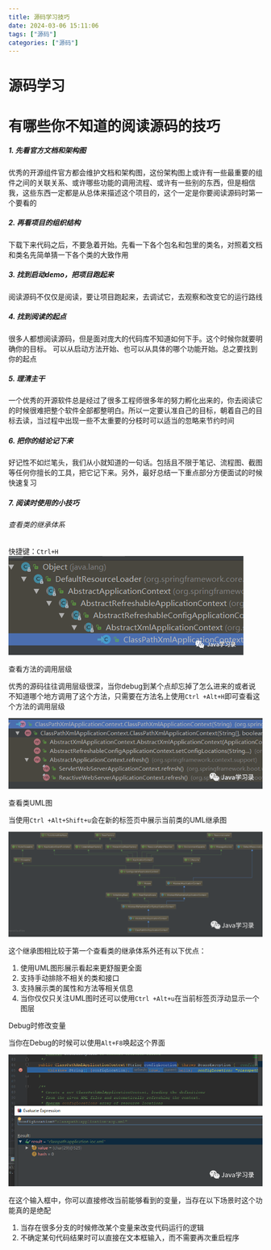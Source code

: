 ```yaml
---
title: 源码学习技巧
date: 2024-03-06 15:11:06
tags: ["源码"]
categories: ["源码"]
---
```

# 源码学习

# 有哪些你不知道的阅读源码的技巧

##### 1. 先看官方文档和架构图

优秀的开源组件官方都会维护文档和架构图，这份架构图上或许有一些最重要的组件之间的关联关系、或许哪些功能的调用流程、或许有一些别的东西，但是相信我，这些东西一定都是从总体来描述这个项目的，这个一定是你要阅读源码时第一个要看的

##### 2. 再看项目的组织结构

下载下来代码之后，不要急着开始。先看一下各个包名和包里的类名，对照着文档和类名先简单猜一下各个类的大致作用

##### 3. 找到启动demo，把项目跑起来

阅读源码不仅仅是阅读，要让项目跑起来，去调试它，去观察和改变它的运行路线

##### 4. 找到阅读的起点

很多人都想阅读源码，但是面对庞大的代码库不知道如何下手。这个时候你就要明确你的目标。
可以从启动方法开始、也可以从具体的哪个功能开始。总之要找到你的起点

##### 5. 理清主干

一个优秀的开源软件总是经过了很多工程师很多年的努力孵化出来的，你去阅读它的时候很难把整个软件全部都整明白。所以一定要认准自己的目标，朝着自己的目标去读，当过程中出现一些不太重要的分枝时可以适当的忽略来节约时间

##### 6. 把你的结论记下来

好记性不如烂笔头，我们从小就知道的一句话。包括且不限于笔记、流程图、截图等任何你擅长的工具，把它记下来。另外，最好总结一下重点部分方便面试的时候快速复习

##### 7. 阅读时使用的小技巧

###### 查看类的继承体系

快捷键：`Ctrl+H`![图片](https://raw.githubusercontent.com/zpnvliba/images/main/file/202404061511090.png)

查看方法的调用层级

优秀的源码往往调用层级很深，当你debug到某个点却忘掉了怎么进来的或者说不知道哪个地方调用了这个方法，只需要在方法名上使用`Ctrl +Alt+H`即可查看这个方法的调用层级

![图片](https://raw.githubusercontent.com/zpnvliba/images/main/file/202404061511448.png)

查看类UML图

当使用`Ctrl +Alt+Shift+u`会在新的标签页中展示当前类的UML继承图

![图片](https://raw.githubusercontent.com/zpnvliba/images/main/file/202404061512971.png)

这个继承图相比较于第一个查看类的继承体系外还有以下优点：

1. 使用UML图形展示看起来更舒服更全面
2. 支持手动排除不相关的类和接口
3. 支持展示类的属性和方法等相关信息
4. 当你仅仅只关注UML图时还可以使用`Ctrl +Alt+u`在当前标签页浮动显示一个图层

Debug时修改变量

当你在Debug的时候可以使用`Alt+F8`唤起这个界面

![图片](https://raw.githubusercontent.com/zpnvliba/images/main/file/202404061512276.png)

在这个输入框中，你可以直接修改当前能够看到的变量，当存在以下场景时这个功能真的是绝配

1. 当存在很多分支的时候修改某个变量来改变代码运行的逻辑
2. 不确定某句代码结果时可以直接在文本框输入，而不需要再次重启程序